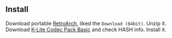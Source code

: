 ## Install

Download portable [RetroArch](https://www.retroarch.com/index.php?page=platforms), liked the `Download (64bit)`. Unzip it.  
Download [K-Lite Codec Pack Basic](https://codecguide.com/download_k-lite_codec_pack_basic.htm) and check HASH info. Install it.